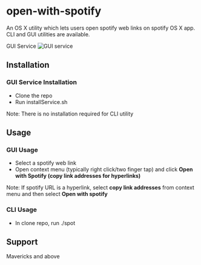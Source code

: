# open-with-spotify
An OS X utility which lets users open spotify web links on spotify OS X app.
CLI and GUI utilities are available.

GUI Service
![GUI service](http://i.imgur.com/aAjw94l.png)

## Installation
### GUI Service Installation
* Clone the repo
* Run installService.sh

Note: There is no installation required for CLI utility

## Usage
### GUI Usage
* Select a spotify web link
* Open context menu (typically right click/two finger tap) and click **Open with Spotify (copy link addresses for hyperlinks)**

Note: If spotify URL is a hyperlink, select **copy link addresses** from context menu and then select **Open with spotify**

### CLI Usage
* In clone repo, run ./spot <URL>

## Support
Mavericks and above

